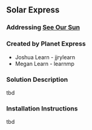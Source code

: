 ## Solar Express 

### Addressing [See Our Sun](https://github.com/amnh/HackTheSolarSystem/wiki/See-Our-Sun)

### Created by Planet Express
* Joshua Learn - jjrylearn
* Megan Learn - learnmp

### Solution Description

tbd

### Installation Instructions

tbd

